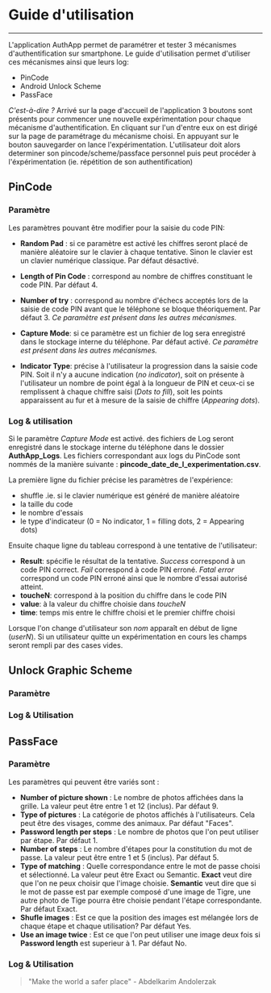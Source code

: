# Guide d'utilisation
*********************

L'application AuthApp permet de paramétrer et tester 3 mécanismes d'authentification sur smartphone. Le guide d'utilisation permet d'utiliser ces mécanismes ainsi que leurs log:

+ PinCode
+ Android Unlock Scheme
+ PassFace



*C'est-à-dire ?*
Arrivé sur la page d'accueil de l'application 3 boutons sont présents pour commencer une nouvelle expérimentation pour chaque mécanisme d'authentification. En cliquant sur l'un d'entre eux on est dirigé sur la page de paramétrage du mécanisme choisi. En appuyant sur le bouton sauvegarder on lance l'expérimentation. L'utilisateur doit alors determiner son pincode/scheme/passface personnel puis peut procéder à l'éxpérimentation (ie. répétition de son authentification)

## PinCode
### Paramètre
Les paramètres pouvant être modifier pour la saisie du code PIN:

+ **Random Pad** : si ce paramètre est activé les chiffres seront placé de manière aléatoire sur le clavier à chaque tentative. Sinon le clavier est un clavier numérique classique. Par défaut désactivé.

+ **Length of Pin Code** : correspond au nombre de chiffres constituant le code PIN. Par défaut 4.

+  **Number of try** :  correspond au nombre d'échecs acceptés lors de la saisie de code PIN avant que le téléphone se bloque théoriquement. Par défaut 3.
*Ce paramètre est présent dans les autres mécanismes.*

+  **Capture Mode**: si ce paramètre est un fichier de log sera enregistré dans le stockage interne du téléphone. Par défaut activé.
*Ce paramètre est présent dans les autres mécanismes.*
+  **Indicator Type**: précise à l'utilisateur la progression dans la saisie code PIN. Soit il n'y a aucune indication (*no indicator*), soit on présente à l'utilisateur un nombre de point égal à la longueur de PIN et ceux-ci se remplissent à chaque chiffre saisi (*Dots to fill*), soit les points apparaissent au fur et à mesure de la saisie de chiffre (*Appearing dots*).


### Log & utilisation

Si le paramètre *Capture Mode* est activé. des fichiers de Log seront enregistré dans le stockage interne du téléphone dans le dossier **AuthApp_Logs**. Les fichiers correspondant aux logs du PinCode sont nommés de la manière suivante : **pincode_date_de_l_experimentation.csv**.

La première ligne du fichier précise les paramètres de l'expérience:

+  shuffle .ie. si le clavier numérique est généré de manière aléatoire
+   la taille du code
+  le nombre d'essais
+ le type d'indicateur (0 = No indicator, 1 = filling dots, 2 = Appearing dots)

Ensuite chaque ligne du tableau correspond à une tentative de l'utilisateur:

+ **Result**: spécifie le résultat de la tentative. *Success* correspond à un code PIN correct. *Fail* correspond à code PIN erroné. *Fatal error* correspond un code PIN erroné ainsi que le nombre d'essai autorisé atteint.  
+  **toucheN**: correspond à la position du chiffre dans le code PIN
+  **value**: à la valeur du chiffre choisie dans *toucheN*
+ **time**:  temps mis entre le chiffre choisi et le premier chiffre choisi

Lorsque l'on change d'utilisateur son *nom* apparaît en début de ligne (*userN*). Si un utilisateur quitte un expérimentation en cours les champs seront rempli par des cases vides.

## Unlock Graphic Scheme
### Paramètre
### Log & Utilisation

## PassFace


### Paramètre

Les paramètres qui peuvent être variés sont :
+ **Number of picture shown** : Le nombre de photos affichées dans la grille. La valeur peut être entre 1 et 12 (inclus). Par défaut 9.
+ **Type of pictures** : La catégorie de photos affichés à l'utilisateurs. Cela peut être des visages, comme des animaux. Par défaut "Faces".
+ **Password length per steps** : Le nombre de photos que l'on peut utiliser par étape. Par défaut 1.
+ **Number of steps** : Le nombre d'étapes pour la constitution du mot de passe. La valeur peut être entre 1 et 5 (inclus). Par défaut 5.
+ **Type of matching** : Quelle correspondance entre le mot de passe choisi et sélectionné. La valeur peut être Exact ou Semantic. **Exact** veut dire que l'on ne peux choisir que l'image choisie. **Semantic** veut dire que si le mot de passe est par exemple composé d'une image de Tigre, une autre photo de Tige pourra être choisie pendant l'étape correspondante. Par défaut Exact.
+ **Shufle images** : Est ce que la position des images est mélangée lors de chaque étape et chaque utilisation? Par défaut Yes.
+ **Use an image twice** : Est ce que l'on peut utiliser une image deux fois si **Password length** est superieur à 1. Par défaut No.

### Log & Utilisation

> "Make the world a safer place" - Abdelkarim Andolerzak
